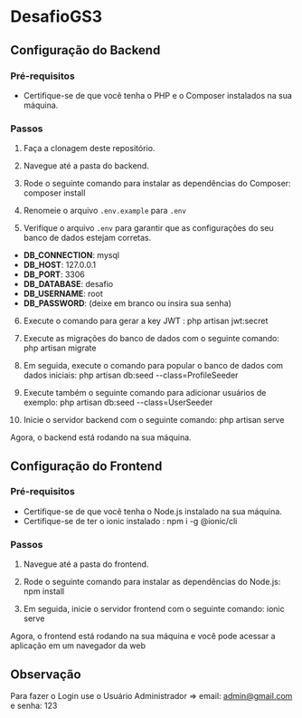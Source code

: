 # DesafioGS3


## Configuração do Backend

### Pré-requisitos

- Certifique-se de que você tenha o PHP e o Composer instalados na sua máquina.

### Passos

1. Faça a clonagem deste repositório.

2. Navegue até a pasta do backend.

3. Rode o seguinte comando para instalar as dependências do Composer: composer install

4. Renomeie o arquivo `.env.example` para `.env`

5.  Verifique o arquivo `.env` para garantir que as configurações do seu banco de dados estejam corretas.

- **DB_CONNECTION**: mysql
- **DB_HOST**: 127.0.0.1
- **DB_PORT**: 3306
- **DB_DATABASE**: desafio
- **DB_USERNAME**: root
- **DB_PASSWORD**: (deixe em branco ou insira sua senha)

6.  Execute o comando para gerar a key JWT : php artisan jwt:secret


7. Execute as migrações do banco de dados com o seguinte comando: php artisan migrate


8. Em seguida, execute o comando para popular o banco de dados com dados iniciais: php artisan db:seed --class=ProfileSeeder


9. Execute também o seguinte comando para adicionar usuários de exemplo: php artisan db:seed --class=UserSeeder


10. Inicie o servidor backend com o seguinte comando: php artisan serve

Agora, o backend está rodando na sua máquina.


## Configuração do Frontend

### Pré-requisitos

- Certifique-se de que você tenha o Node.js instalado na sua máquina.
- Certifique-se de ter o ionic instalado : npm i -g @ionic/cli 

### Passos

1. Navegue até a pasta do frontend.

2. Rode o seguinte comando para instalar as dependências do Node.js: npm install

3. Em seguida, inicie o servidor frontend com o seguinte comando: ionic serve


Agora, o frontend está rodando na sua máquina e você pode acessar a aplicação em um navegador da web


## Observação

Para fazer o Login use o Usuário Administrador => email: admin@gmail.com e senha: 123












